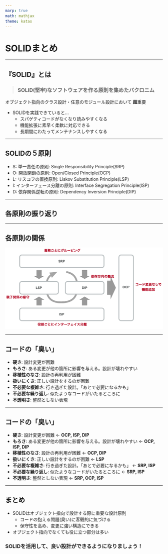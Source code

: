 ```yaml
---
marp: true
math: mathjax
theme: katas
---
```

<!-- 
size: 16:9
paginate: true
-->
<!-- header: 勉強会# ― エンジニアとしての解像度を高めるための勉強会-->

# SOLIDまとめ

---

## 『SOLID』とは

> ### SOLID(堅牢)なソフトウェアを作る原則を集めたバクロニム

オブジェクト指向のクラス設計・任意のモジュール設計において **超**重要

- SOLIDを実践できていると…
    - スパゲティコードがなくなり読みやすくなる
    - 機能拡張に素早く柔軟に対応できる
    - 長期間にわたってメンテナンスしやすくなる

<!-- SOLIDというオブジェクト指向設計をスマートにできるようになりたい場合に「まず習っておけ」と真っ先に伝えている5大原則 -->

---

## SOLIDの５原則

- S: 単一責任の原則: Single Responsibility Principle(SRP)
- O: 開放閉鎖の原則: Open/Closed Principle(OCP)
- L: リスコフの置換原則: Liskov Substitution Principle(LSP)
- I: インターフェース分離の原則: Interface Segregation Principle(ISP)
- D: 依存関係逆転の原則: Dependency Inversion Principle(DIP)

<!-- これらを実践することで堅牢なアーキテクチャを持つソフトウェアができる。 -->
<!-- 他の原則が割と覚えてからしばらく経つと使いこなせるようになるものが多いのに対して、この原則はすぐに設計や実装に使えるのが特徴 -->

---

## 各原則の振り返り

<!--
とりわけ依存関係逆転の法則は設計界隈においては大きなインパクトファクターを持つ原則だった。

昔からある構造化プログラミングの技法(機能分割)によって、大きな１つのプログラムは分割統治され機能ごとに細かくなった。
それによって責務が分離して、１つ１つのモジュールや関数では１つのことだけを考えれば良くなっていった。

しかし、分割したものを管理するのは上位の概念であり、つまり安定している側の処理が、変化の大きい不安定な処理を知ってしまっているという、保守性においては歪な構造が生まれてしまっていた。
分割統治とは、そもそも抽象的なものを手に取れる大きさに具象化していく行為であるため、小さく具象化すればするほど１つ１つは吹けば飛んでしまうように色々な要因で変化しやすいものになるから、仕方ないとも言える。

依存関係逆転の原則は、この課題に対して「安定側がインターフェースを用意し、不安定側がインターフェースに依存する」考え方の一大転換を持ち込んだことで、構造化プログラミングでは具体的な解決策を持たなかった課題について解決策を与えることになった。
デカルト味で覚えてきた分割と統治の考え方は、依存関係逆転の原則によって完成したといっても過言ではない、ということだ。 -->

<!-- クリーンアーキテクチャも何なら同じ。人々がいつものように、

 ドメインロジック → DB操作

みたいなあたり前のコードを書いていたところに、ある日、ボブおじさんがやってきて、

 制御フロー : ドメインロジック → DB操作
 依存関係: ドメインロジック ← DB操作
と、制御の方向はなにも変えなくて良いんだけど、依存方向だけこのように「逆」になるんだぜ。みたいなことを言いに来た。という事件のことをクリーンアーキテクチャと呼ぶ。

https://scrapbox.io/hadashiA/%E3%82%B2%E3%83%BC%E3%83%A0%E9%96%8B%E7%99%BA%E3%81%AB%E6%89%80%E8%AC%82%E3%81%AA%E3%82%A2%E3%83%97%E3%83%AA%E3%82%B1%E3%83%BC%E3%82%B7%E3%83%A7%E3%83%B3%E8%A8%AD%E8%A8%88%E3%83%91%E3%82%BF%E3%83%BC%E3%83%B3%E3%82%92%E9%81%A9%E7%94%A8%E3%81%99%E3%82%8B%E3%81%AE%E3%81%AF%E9%9B%A3%E3%81%97%E3%81%84
 -->
---

## 各原則の関係

![contain center](assets/06-relationship.png)

---

## コードの「臭い」

<!-- 私も参加した本「iOSアプリ設計パターン入門」ではソースコードが抱えている問題を
「臭い」と表現し、その主要な臭いをいくつかに分類しています。 -->

- **硬さ**: 設計変更が困難
- **もろさ**: ある変更が他の箇所に影響を与える。設計が壊れやすい
- **移植性のなさ**: 設計の再利用が困難
- **扱いにくさ**: 正しい設計をするのが困難
- **不必要な複雑さ**: 行き過ぎた設計。「あとで必要になるかも」
- **不必要な繰り返し**: 似たようなコードがいたるところに
- **不透明さ**: 整然としない表現

<!-- 悪いコードは臭いがします。その臭いがする箇所を残したままにしておくことは、
将来に渡って悪影響を及ぼします。箱の中の腐ったみかんは周囲のコードまで汚染していきますし、
割れ窓理論のように一部の悪い環境は悪習慣を生み出します。臭いは早めに消臭しないといけません。 -->

---
<!-- これらの臭いに対してSOLIDはどのように適用できるかを示したのがこのスライドです -->

## コードの「臭い」

- **硬さ**: 設計変更が困難 ← **OCP, ISP, DIP**
- **もろさ**: ある変更が他の箇所に影響を与える。設計が壊れやすい ← **OCP, ISP, DIP**
- **移植性のなさ**: 設計の再利用が困難 ← **OCP, DIP**
- **扱いにくさ**: 正しい設計をするのが困難 ← **LSP**
- **不必要な複雑さ**: 行き過ぎた設計。「あとで必要になるかも」 ← **SRP, ISP**
- **不必要な繰り返し**: 似たようなコードがいたるところに ← **SRP, ISP**
- **不透明さ**: 整然としない表現 ← **SRP, OCP, ISP**

---

## まとめ

- SOLIDはオブジェクト指向で設計する際に重要な設計原則
    - コードの抱える問題(臭い)に客観的に気づける
    - 保守性を高め、変更に強い構造にできる
- オブジェクト指向でなくても役に立つ部分は多い

### SOLIDを活用して、良い設計ができるようになりましょう！

<!-- 個人的な意見だが、SOLID以前と以後という時代の区別も出来るくらいに重要なものの寄せ集め -->
<!-- ぜひSOLIDを手中に収めて良い設計ができるようになりましょう -->
